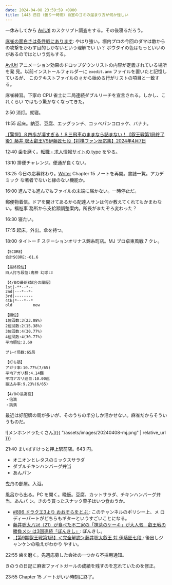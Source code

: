 ```yaml
---
date: 2024-04-08 23:59:59 +0900
title: 1443 日目（曇り一時雨）自室のゴミの溜まり方が何か怪しい
---
```


一休みしてから [AviUtl] のスクリプト調査をする。その後寝るだろう。

[麻雀の面白さは条件戦にあります](https://www.youtube.com/watch?v=NAHfg0jQNoA):
やはり強い。堀内プロの今回のダマは敵からの攻撃をかわす目的しかないという理解でい
い？ ボウタイの色はもっといいのがあるのではという気もする。

[AviUtl] アニメーション効果のドロップダウンリストの内容が定義されている場所を発
見。以前インストールフォルダーに `exedit.anm` ファイルを置いたと記憶しているが、
このテキストファイルの `@` から始める行がリストの項目と一致する。

麻雀練習。下家の CPU 雀士に二局連続ダブルリーチを宣言される。しかし、これくらい
ではもう驚かなくなってきた。

2:50 消灯。就寝。

11:55 起床。納豆、豆腐、エッグランチ、コッペパンコロッケ、バナナ。

[【驚愕】８四歩が凄すぎる！８三飛車のままなら詰まない！【叡王戦第1局終了後】藤井
聡太叡王VS伊藤匠七段【将棋ファン反応集】2024年4月7日
](https://www.youtube.com/watch?v=tv3urz2SskI)

12:40 歯を磨く。[転職・求人情報サイトの type](https://type.jp/) をやる。

13:10 排便チャレンジ。便通が良くない。

13:25 今日の応募終わり。[Writer] Chapter 15 ノートを再開。書誌一覧。アカデミック
な著者でないと縁のない機能か。

16:00 進んでも進んでもファイルの末端に届かない。一時停止だ。

郵便物着信。ドアを開けてあるから配達人サンは何か教えてくれてもかまわない。福祉事
務所から支給額調整案内。所長がまたぞろ変わった？

16:30 寝たい。

17:15 起床。外出。傘を持つ。

18:00 タイトー F ステーションオリナス錦糸町店。MJ プロ卓東風戦 7 クレ。

```text
【SCORE】
合計SCORE:-61.6

【最終段位】
四人打ち段位:鬼神 幻球:3

【4/8の最新8試合の履歴】
1st|-**--*--
2nd|---*--*-
3rd|--------
4th|*---*--*
old         new

【順位】
1位回数:3(23.08%)
2位回数:2(15.38%)
3位回数:4(30.77%)
4位回数:4(30.77%)
平均順位:2.69

プレイ局数:65局

【打ち筋】
アガリ率:10.77%(7/65)
平均アガリ翻:4.14翻
平均アガリ巡目:10.00巡
振込み率:9.23%(6/65)

【4/8の最高役】
・倍満
・跳満
```

最近は好配牌の局が多いが、そのうちの半分しか活かせない。麻雀だからそういうものだ。

![メンホンドラたくさん]({{ "/assets/images/20240408-mj.png" | relative_url }})

21:40 まいばすけっと押上駅前店。643 円。

* オニオンとレタスのミックスサラダ
* ダブルチキンハンバーグ弁当
* あんパン

曳舟の部屋。入浴。

風呂から出る。PC を開く。晩飯。豆腐、カットサラダ、チキンハンバーグ弁当、あんパ
ン。きのう買ったスナック菓子はいつ食おうか。

* [#896 ドラクエ3より おおぞらをとぶ
  ](https://www.youtube.com/watch?v=CtJnNt-AKac): このチャンネルのポリシー上、メ
  ロディーパートがどちらもギターというすごいことになる。
* [藤井聡太八冠（21）が食べた不二家の「抹茶のケーキ」が大人気　叡王戦の勝負メシ
  は3回連続「ぽんきし」](https://www.youtube.com/watch?v=zR-7lamXsyQ): ぽんきし。
* [【第9期叡王戦第1局】＜完全解説＞藤井聡太叡王 対 伊藤匠七段
  ](https://www.youtube.com/watch?v=rRTI028W-cI): 後出しジャンケンの喩えがわかり
  やすい。

22:55 歯を磨く。先週応募した会社の一つから不採用通知。

きのうの日記に麻雀ファイトガールの成績を残すのを忘れていたのを修正。

23:55 Chapter 15 ノートがいい時刻に終了。

[AviUtl]: https://spring-fragrance.mints.ne.jp/aviutl/
[Writer]: https://documentation.libreoffice.org/en/english-documentation/writer/
